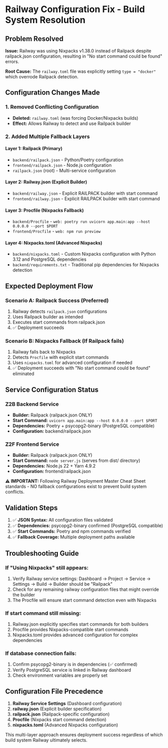 # Railway Configuration Fix - Build System Resolution

## Problem Resolved

**Issue:** Railway was using Nixpacks v1.38.0 instead of Railpack despite railpack.json configuration, resulting in "No start command could be found" errors.

**Root Cause:** The `railway.toml` file was explicitly setting `type = "docker"` which overrode Railpack detection.

## Configuration Changes Made

### 1. Removed Conflicting Configuration
- **Deleted:** `railway.toml` (was forcing Docker/Nixpacks builds)
- **Effect:** Allows Railway to detect and use Railpack builder

### 2. Added Multiple Fallback Layers

#### Layer 1: Railpack (Primary)
- `backend/railpack.json` - Python/Poetry configuration
- `frontend/railpack.json` - Node.js configuration  
- `railpack.json` (root) - Multi-service configuration

#### Layer 2: Railway.json (Explicit Builder)
- `backend/railway.json` - Explicit RAILPACK builder with start command
- `frontend/railway.json` - Explicit RAILPACK builder with start command

#### Layer 3: Procfile (Nixpacks Fallback)
- `backend/Procfile` - `web: poetry run uvicorn app.main:app --host 0.0.0.0 --port $PORT`
- `frontend/Procfile` - `web: npm run preview`

#### Layer 4: Nixpacks.toml (Advanced Nixpacks)
- `backend/nixpacks.toml` - Custom Nixpacks configuration with Python 3.12 and PostgreSQL dependencies
- `backend/requirements.txt` - Traditional pip dependencies for Nixpacks detection

## Expected Deployment Flow

### Scenario A: Railpack Success (Preferred)
1. Railway detects `railpack.json` configurations
2. Uses Railpack builder as intended
3. Executes start commands from railpack.json
4. ✅ Deployment succeeds

### Scenario B: Nixpacks Fallback (If Railpack fails)
1. Railway falls back to Nixpacks
2. Detects `Procfile` with explicit start commands
3. Uses `nixpacks.toml` for advanced configuration if needed
4. ✅ Deployment succeeds with "No start command could be found" eliminated

## Service Configuration Status

### Z2B Backend Service
- **Builder:** Railpack (railpack.json ONLY)
- **Start Command:** `uvicorn app.main:app --host 0.0.0.0 --port $PORT`
- **Dependencies:** Poetry + psycopg2-binary (PostgreSQL compatible)
- **Configuration:** backend/railpack.json

### Z2F Frontend Service  
- **Builder:** Railpack (railpack.json ONLY)
- **Start Command:** `node server.js` (serves from dist/ directory)
- **Dependencies:** Node.js 22 + Yarn 4.9.2
- **Configuration:** frontend/railpack.json

**⚠️ IMPORTANT:** Following Railway Deployment Master Cheat Sheet standards - NO fallback configurations exist to prevent build system conflicts.

## Validation Steps

1. ✅ **JSON Syntax:** All configuration files validated
2. ✅ **Dependencies:** psycopg2-binary confirmed (PostgreSQL compatible)
3. ✅ **Start Commands:** Poetry and npm commands verified
4. ✅ **Fallback Coverage:** Multiple deployment paths available

## Troubleshooting Guide

### If "Using Nixpacks" still appears:
1. Verify Railway service settings: Dashboard → Project → Service → Settings → Build → Builder should be "Railpack"
2. Check for any remaining railway configuration files that might override the builder
3. The Procfile will ensure start command detection even with Nixpacks

### If start command still missing:
1. Railway.json explicitly specifies start commands for both builders
2. Procfile provides Nixpacks-compatible start commands
3. Nixpacks.toml provides advanced configuration for complex dependencies

### If database connection fails:
1. Confirm psycopg2-binary is in dependencies (✅ confirmed)
2. Verify PostgreSQL service is linked in Railway dashboard
3. Check environment variables are properly set

## Configuration File Precedence

1. **Railway Service Settings** (Dashboard configuration)
2. **railway.json** (Explicit builder specification)
3. **railpack.json** (Railpack-specific configuration)
4. **Procfile** (Nixpacks start command detection)
5. **nixpacks.toml** (Advanced Nixpacks configuration)

This multi-layer approach ensures deployment success regardless of which build system Railway ultimately selects.